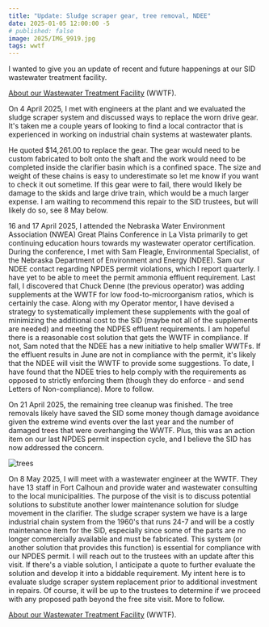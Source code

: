 ```yaml
---
title: "Update: Sludge scraper gear, tree removal, NDEE"
date: 2025-01-05 12:00:00 -5
# published: false
image: 2025/IMG_9919.jpg
tags: wwtf
---
```


I wanted to give you an update of recent and future happenings at our SID wastewater treatment facility.
<!-- excerpt -->

<a href="/about/#wastewater-treatment-facility-(wwtf)">About our Wastewater Treatment Facility</a>
(WWTF).

On 4 April 2025, I met with engineers at the plant and we evaluated the sludge scraper system and discussed ways to replace the worn drive gear.  It's taken me a couple years of looking to find a local contractor that is experienced in working on industrial chain systems at wastewater plants.

He quoted $14,261.00 to replace the gear. The gear would need to be custom fabricated to bolt onto the shaft and the work would need to be completed inside the clarifier basin which is a confined space.  The size and weight of these chains is easy to underestimate so let me know if you want to check it out sometime.  If this gear were to fail, there would likely be damage to the skids and large drive train, which would be a much larger expense.  I am waiting to recommend this repair to the SID trustees, but will likely do so, see 8 May below.
 
16 and 17 April 2025, I attended the Nebraska Water Environment Association (NWEA) Great Plains Conference in La Vista primarily to get continuing education hours towards my wastewater operator certification.  During the conference, I met with Sam Fleagle, Environmental Specialist, of the Nebraska Department of Environment and Energy (NDEE).  Sam our NDEE contact regarding NPDES permit violations, which I report quarterly.  I have yet to be able to meet the permit ammonia effluent requirement.  Last fall, I discovered that Chuck Denne (the previous operator) was adding supplements at the WWTF for low food-to-microorganism ratios, which is certainly the case.  Along with my Operator mentor, I have devised a strategy to systematically implement these supplements with the goal of minimizing the additional cost to the SID (maybe not all of the supplements are needed) and meeting the NDPES effluent requirements.  I am hopeful there is a reasonable cost solution that gets the WWTF in compliance.  If not, Sam noted that the NDEE has a new initiative to help smaller WWTFs.  If the effluent results in June are not in compliance with the permit, it's likely that the NDEE will visit the WWTF to provide some suggestions.  To date, I have found that the NDEE tries to help comply with the requirements as opposed to strictly enforcing them (though they do enforce - and send Letters of Non-compliance).  More to follow.
 
On 21 April 2025, the remaining tree cleanup was finished. The tree removals likely have saved the SID some money though damage avoidance given the extreme wind events over the last year and the number of damaged trees that were overhanging the WWTF.  Plus, this was an action item on our last NPDES permit inspection cycle, and I believe the SID has now addressed the concern.

<img src="{{image}}" alt="trees">

On 8 May 2025, I will meet with a wastewater engineer at the WWTF.  They have 13 staff in Fort Calhoun and provide water and wastewater consulting to the local municipalities.  The purpose of the visit is to discuss potential solutions to substitute another lower maintenance solution for sludge movement in the clarifier.  The sludge scraper system we have is a large industrial chain system from the 1960's that runs 24-7 and will be a costly maintenance item for the SID, especially since some of the parts are no longer commercially available and must be fabricated.  This system (or another solution that provides this function) is essential for compliance with our NPDES permit.  I will reach out to the trustees with an update after this visit.  If there's a viable solution, I anticipate a quote to further evaluate the solution and develop it into a biddable requirement.  My intent here is to evaluate sludge scraper system replacement prior to additional investment in repairs.  Of course, it will be up to the trustees to determine if we proceed with any proposed path beyond the free site visit.  More to follow.

<a href="/about/#wastewater-treatment-facility-(wwtf)">About our Wastewater Treatment Facility</a>
(WWTF).

